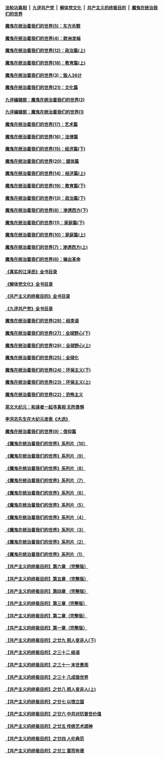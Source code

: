 ####  [法轮功真相](../../../../basic/blob/master/README.md?t=10052031) &nbsp;|&nbsp; [九评共产党](../../../../9ping.md/blob/master/README.md?t=10052031) &nbsp;|&nbsp; [解体党文化](../../../../jtdwh.md/blob/master/README.md?t=10052031)  &nbsp;|&nbsp; [共产主义的终极目的](../../../../gczydzjmd.md/blob/master/README.md?t=10052031) &nbsp;|&nbsp; [魔鬼在统治我们的世界](../../../../mgztzwmdsj.md/blob/master/README.md?t=10052031) 

#### [魔鬼在统治着我们的世界(5)：东方杀戮](../pages/nsc422/n10417707.md?t=10052031) 

#### [魔鬼在统治着我们的世界(4)：欧洲发端](../pages/nsc422/n10414890.md?t=10052031) 

#### [魔鬼在统治着我们的世界(12)：政治篇(上)](../pages/nsc422/n10444576.md?t=10052031) 

#### [魔鬼在统治着我们的世界(18)：教育篇(上)](../pages/nsc422/n10526970.md?t=10052031) 

#### [魔鬼在统治着我们的世界(3)：毁人36计](../pages/nsc422/n10411583.md?t=10052031) 

#### [魔鬼在统治着我们的世界(21)：文化篇](../pages/nsc422/n10597706.md?t=10052031) 

#### [九评编辑部：魔鬼在统治着我们的世界(2)](../pages/nsc422/n10410036.md?t=10052031) 

#### [九评编辑部：魔鬼在统治着我们的世界(1)](../pages/nsc422/n10406825.md?t=10052031) 

#### [魔鬼在统治着我们的世界(17)：艺术篇](../pages/nsc422/n10499093.md?t=10052031) 

#### [魔鬼在统治着我们的世界(16)：法律篇](../pages/nsc422/n10485969.md?t=10052031) 

#### [魔鬼在统治着我们的世界(15)：经济篇(下)](../pages/nsc422/n10469975.md?t=10052031) 

#### [魔鬼在统治着我们的世界(20)：媒体篇](../pages/nsc422/n10586579.md?t=10052031) 

#### [魔鬼在统治着我们的世界(14)：经济篇(上)](../pages/nsc422/n10457370.md?t=10052031) 

#### [魔鬼在统治着我们的世界(19)：教育篇(下)](../pages/nsc422/n10564808.md?t=10052031) 

#### [魔鬼在统治着我们的世界(13)：政治篇(下)](../pages/nsc422/n10448270.md?t=10052031) 

#### [魔鬼在统治着我们的世界(8)：渗透西方(下)](../pages/nsc422/n10429603.md?t=10052031) 

#### [魔鬼在统治着我们的世界(11)：家庭篇(下)](../pages/nsc422/n10440961.md?t=10052031) 

#### [魔鬼在统治着我们的世界(10)：家庭篇(上)](../pages/nsc422/n10435448.md?t=10052031) 

#### [魔鬼在统治着我们的世界(7)：渗透西方(上)](../pages/nsc422/n10426013.md?t=10052031) 

#### [魔鬼在统治着我们的世界(6)：输出革命](../pages/nsc422/n10421536.md?t=10052031) 

#### [《真实的江泽民》全书目录](../pages/nsc422/n13721399.md?t=10052031) 

#### [《解体党文化》全书目录](../pages/nsc422/n13721157.md?t=10052031) 

#### [《共产主义的终极目的》全书目录](../pages/nsc422/n13721048.md?t=10052031) 

#### [《九评共产党》全书目录](../pages/nsc422/n13708085.md?t=10052031) 

#### [魔鬼在统治着我们的世界(28)：结束语](../pages/nsc422/n10936246.md?t=10052031) 

#### [魔鬼在统治着我们的世界(27)：全球野心(下)](../pages/nsc422/n10928319.md?t=10052031) 

#### [魔鬼在统治着我们的世界(26)：全球野心(上)](../pages/nsc422/n10900318.md?t=10052031) 

#### [魔鬼在统治着我们的世界(25)：全球化](../pages/nsc422/n10788205.md?t=10052031) 

#### [魔鬼在统治着我们的世界(24)：环保主义(下)](../pages/nsc422/n10695307.md?t=10052031) 

#### [魔鬼在统治着我们的世界(23)：环保主义(上)](../pages/nsc422/n10688613.md?t=10052031) 

#### [魔鬼在统治着我们的世界(22)：恐怖主义](../pages/nsc422/n10614727.md?t=10052031) 

#### [英文大纪元：和读者一起寻真相 无所畏惧](../pages/nsc422/n12542027.md?t=10052031) 

#### [李洪志先生在大纪元发表《大选》](../pages/nsc422/n12534746.md?t=10052031) 

#### [魔鬼在统治着我们的世界(9)：信仰篇](../pages/nsc422/n10432159.md?t=10052031) 

#### [《魔鬼在统治着我们的世界》系列片（10）](../pages/nsc422/n12292670.md?t=10052031) 

#### [《魔鬼在统治着我们的世界》系列片（9）](../pages/nsc422/n12290859.md?t=10052031) 

#### [《魔鬼在统治着我们的世界》系列片（8）](../pages/nsc422/n12287445.md?t=10052031) 

#### [《魔鬼在统治着我们的世界》系列片（7）](../pages/nsc422/n12283425.md?t=10052031) 

#### [《魔鬼在统治着我们的世界》系列片（6）](../pages/nsc422/n12282314.md?t=10052031) 

#### [《魔鬼在统治着我们的世界》系列片（5）](../pages/nsc422/n12281419.md?t=10052031) 

#### [《魔鬼在统治着我们的世界》系列片（4）](../pages/nsc422/n12274024.md?t=10052031) 

#### [《魔鬼在统治着我们的世界》系列片（3）](../pages/nsc422/n12271322.md?t=10052031) 

#### [《魔鬼在统治着我们的世界》系列片（2）](../pages/nsc422/n12269049.md?t=10052031) 

#### [《魔鬼在统治着我们的世界》系列片（1）](../pages/nsc422/n12267575.md?t=10052031) 

#### [【共产主义的终极目的】第六章 （完整版）](../pages/nsc422/n11428913.md?t=10052031) 

#### [【共产主义的终极目的】第五章 （完整版）](../pages/nsc422/n11428912.md?t=10052031) 

#### [【共产主义的终极目的】第四章 （完整版）](../pages/nsc422/n11428907.md?t=10052031) 

#### [【共产主义的终极目的】第三章（完整版）](../pages/nsc422/n11428848.md?t=10052031) 

#### [【共产主义的终极目的】第二章（完整版）](../pages/nsc422/n11428831.md?t=10052031) 

#### [【共产主义的终极目的】第一章（完整版）](../pages/nsc422/n11417651.md?t=10052031) 

#### [【共产主义的终极目的】之廿九 把人变非人(下)](../pages/nsc422/n11344140.md?t=10052031) 

#### [【共产主义的终极目的】之三十二 结语](../pages/nsc422/n11360535.md?t=10052031) 

#### [【共产主义的终极目的】之三十一 末世景观](../pages/nsc422/n11351129.md?t=10052031) 

#### [【共产主义的终极目的】之三十 几成狼世界](../pages/nsc422/n11348280.md?t=10052031) 

#### [【共产主义的终极目的】之廿八 把人变非人(上)](../pages/nsc422/n11340492.md?t=10052031) 

#### [【共产主义的终极目的】之廿七 以恨立国](../pages/nsc422/n11336944.md?t=10052031) 

#### [【共产主义的终极目的】之廿六 中共对抗普世价值](../pages/nsc422/n11324785.md?t=10052031) 

#### [【共产主义的终极目的】之廿五 传统艺术颂神](../pages/nsc422/n11296396.md?t=10052031) 

#### [【共产主义的终极目的】之廿四 人伦典范](../pages/nsc422/n11296397.md?t=10052031) 

#### [【共产主义的终极目的】之廿三 富而有德](../pages/nsc422/n11283598.md?t=10052031) 

